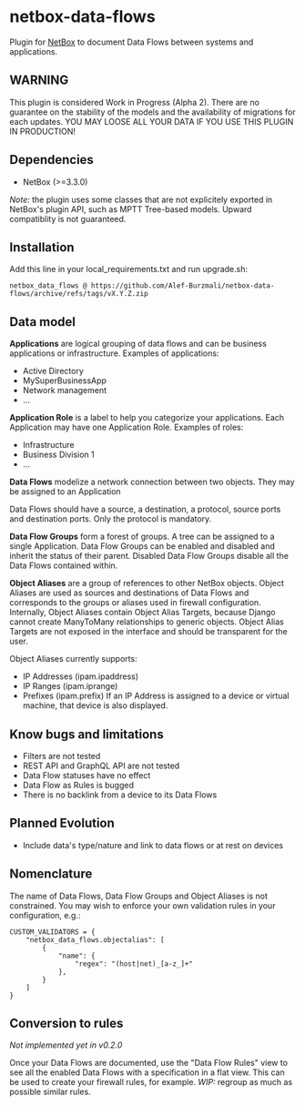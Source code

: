 # netbox-data-flows

Plugin for [NetBox](https://docs.netbox.dev/) to document Data Flows between
systems and applications.

## WARNING

This plugin is considered Work in Progress (Alpha 2). There are no guarantee
on the stability of the models and the availability of migrations for each
updates.
YOU MAY LOOSE ALL YOUR DATA IF YOU USE THIS PLUGIN IN PRODUCTION!

## Dependencies
  - NetBox (>=3.3.0)

*Note:* the plugin uses some classes that are not explicitely exported in 
NetBox's plugin API, such as MPTT Tree-based models. Upward compatiblity is
not guaranteed.

## Installation

Add this line in your local_requirements.txt and run upgrade.sh:
```
netbox_data_flows @ https://github.com/Alef-Burzmali/netbox-data-flows/archive/refs/tags/vX.Y.Z.zip
```

## Data model

**Applications** are logical grouping of data flows and can be business
applications or infrastructure. Examples of applications:
  - Active Directory
  - MySuperBusinessApp
  - Network management
  - ...
  
**Application Role** is a label to help you categorize your applications.
Each Application may have one Application Role.
Examples of roles:
  - Infrastructure
  - Business Division 1
  - ...

**Data Flows** modelize a network connection between two objects. They may be
assigned to an Application

Data Flows should have a source, a destination, a protocol, source ports and
destination ports. Only the protocol is mandatory. 

**Data Flow Groups** form a forest of groups. A tree can be assigned to a
single Application. Data Flow Groups can be enabled and disabled and inherit
the status of their parent. Disabled Data Flow Groups disable all the Data
Flows contained within.

**Object Aliases** are a group of references to other NetBox objects. Object
Aliases are used as sources and destinations of Data Flows and corresponds to
the groups or aliases used in firewall configuration. Internally, Object
Aliases contain Object Alias Targets, because Django cannot create ManyToMany
relationships to generic objects. Object Alias Targets are not exposed in the
interface and should be transparent for the user.

Object Aliases currently supports:
  - IP Addresses (ipam.ipaddress)
  - IP Ranges (ipam.iprange)
  - Prefixes (ipam.prefix)
If an IP Address is assigned to a device or virtual machine, that device is
also displayed.

## Know bugs and limitations
  - Filters are not tested
  - REST API and GraphQL API are not tested
  - Data Flow statuses have no effect
  - Data Flow as Rules is bugged
  - There is no backlink from a device to its Data Flows

## Planned Evolution
  - Include data's type/nature and link to data flows or at rest on devices

## Nomenclature

The name of Data Flows, Data Flow Groups and Object Aliases is not
constrained. You may wish to enforce your own validation rules in your
configuration, e.g.:

```
CUSTOM_VALIDATORS = {
    "netbox_data_flows.objectalias": [
        {
            "name": {
                "regex": "(host|net)_[a-z_]+"
            },
        }
    ]
}
```

## Conversion to rules

*Not implemented yet in v0.2.0*

Once your Data Flows are documented, use the "Data Flow Rules" view to see
all the enabled Data Flows with a specification in a flat view. This can be
used to create your firewall rules, for example.
*WIP:* regroup as much as possible similar rules.

